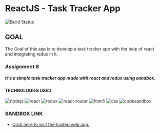 # ReactJS - Task Tracker App
[![Build Status](https://travis-ci.org/joemccann/dillinger.svg?branch=master)](https://github.com/mr-sudheeshkumar/Product-Management-APIs-EXPRESS-/blob/main/assignment5/app.js)

## **GOAL**
The Goal of this app is to develop a task tracker app with the help of react and integrating redux in it.


### ***Assignment 8***
##### *It's a simple  task tracker app made with react and redux using sandbox.*



#### TECHNOLOGIES USED
![nodejs](https://img.shields.io/badge/Node.js-339933?style=for-the-badge&logo=nodedotjs&logoColor=white) ![react](https://img.shields.io/badge/React-20232A?style=for-the-badge&logo=react&logoColor=61DAFB) ![redux](https://img.shields.io/badge/Redux-593D88?style=for-the-badge&logo=redux&logoColor=white) ![react-router](https://img.shields.io/badge/React_Router-CA4245?style=for-the-badge&logo=react-router&logoColor=white) ![html5](https://img.shields.io/badge/HTML5-E34F26?style=for-the-badge&logo=html5&logoColor=white)  ![css](https://img.shields.io/badge/CSS3-1572B6?style=for-the-badge&logo=css3&logoColor=white) ![codesandbox](https://img.shields.io/badge/Codesandbox-000000?style=for-the-badge&logo=CodeSandbox&logoColor=white)



### **SANDBOX LINK**
- [Click here to visit the hosted web app.](https://nhhhl.csb.app/)
